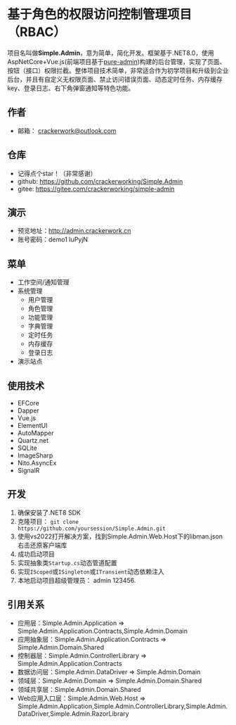# 基于角色的权限访问控制管理项目（RBAC）

项目名叫做**Simple.Admin**，意为简单，简化开发。框架基于.NET8.0，使用AspNetCore+Vue.js(前端项目基于<a href='https://github.com/pure-admin/vue-pure-admin'>pure-admin</a>)构建的后台管理，实现了页面、按钮（接口）权限拦截。整体项目技术简单，非常适合作为初学项目和升级到企业后台，并且有自定义无权限页面、禁止访问错误页面、动态定时任务、内存缓存key、登录日志、右下角弹窗通知等特色功能。
## 作者
* 邮箱： crackerwork@outlook.com
## 仓库
* 记得点个star！（非常感谢）
* github: https://github.com/crackerworking/Simple.Admin
* gitee:  https://gitee.com/crackerworking/simple-admin
## 演示
* 预览地址：http://admin.crackerwork.cn 
* 账号密码：demo1 IuPyjN 
## 菜单
* 工作空间/通知管理
* 系统管理
  * 用户管理
  * 角色管理
  * 功能管理
  * 字典管理
  * 定时任务
  * 内存缓存
  * 登录日志
* 演示站点
## 使用技术
* EFCore
* Dapper
* Vue.js
* ElementUI
* AutoMapper
* Quartz.net
* SQLite
* ImageSharp
* Nito.AsyncEx
* SignalR
## 开发
1. 确保安装了.NET8 SDK
2. 克隆项目：
`git clone https://github.com/yoursession/Simple.Admin.git`
3. 使用vs2022打开解决方案，找到Simple.Admin.Web.Host下的libman.json右击还原客户端库
4. 成功启动项目
5. 实现抽象类`Startup.cs`动态管道配置
6. 实现`IScoped`或`ISingleton`或`ITransient`动态依赖注入
7. 本地启动项目超级管理员： admin 123456.
## 引用关系
* 应用层：Simple.Admin.Application => Simple.Admin.Application.Contracts,Simple.Admin.Domain
* 应用抽象层：Simple.Admin.Application.Contracts => Simple.Admin.Domain.Shared
* 控制器层：Simple.Admin.ControllerLibrary => Simple.Admin.Application.Contracts
* 数据访问层：Simple.Admin.DataDriver => Simple.Admin.Domain
* 领域层：Simple.Admin.Domain => Simple.Admin.Domain.Shared
* 领域共享层：Simple.Admin.Domain.Shared
* Web应用入口层：Simple.Admin.Web.Host => Simple.Admin.Application,Simple.Admin.ControllerLibrary,Simple.Admin.DataDriver,Simple.Admin.RazorLibrary
